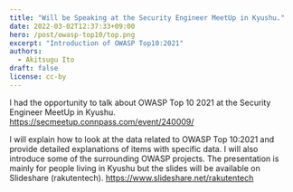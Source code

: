 ```yaml
---
title: "Will be Speaking at the Security Engineer MeetUp in Kyushu."
date: 2022-03-02T12:37:33+09:00
hero: /post/owasp-top10/top.png
excerpt: "Introduction of OWASP Top10:2021"
authors:
  - Akitsugu Ito
draft: false
license: cc-by
---
```


I had the opportunity to talk about OWASP Top 10 2021 at the Security Engineer MeetUp in Kyushu.
https://secmeetup.connpass.com/event/240009/

I will explain how to look at the data related to OWASP Top 10:2021 and provide detailed explanations of items with specific data. I will also introduce some of the surrounding OWASP projects. 
The presentation is mainly for people living in Kyushu but the slides will be available on Slideshare (rakutentech).
https://www.slideshare.net/rakutentech
